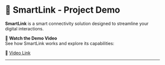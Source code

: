 # 🔗 SmartLink - Project Demo

**SmartLink** is a smart connectivity solution designed to streamline your digital interactions.

🎥 **Watch the Demo Video**  
See how SmartLink works and explore its capabilities:

🔗 [Video Link](https://youtu.be/iiCiRZWN5UU?feature=shared)

---
